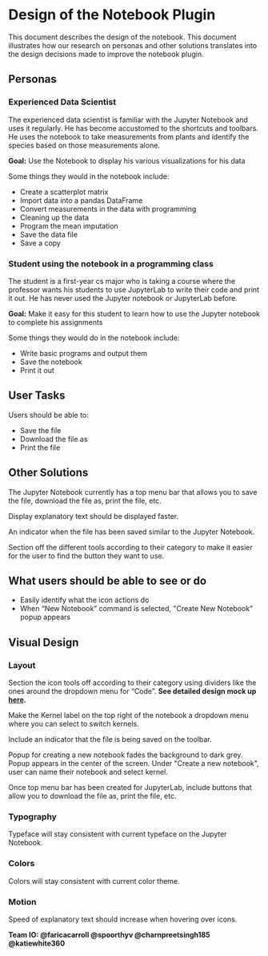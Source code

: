 # Design of the Notebook Plugin

This document describes the design of the notebook. This document illustrates how our research on personas and other solutions
translates into the design decisions made to improve the notebook plugin.

## Personas

### Experienced Data Scientist

The experienced data scientist is familiar with the Jupyter Notebook and uses it regularly. He has become accustomed to the shortcuts
and toolbars. He uses the notebook to take measurements from plants and identify the species based on those measurements alone.

**Goal:** Use the Notebook to display his various visualizations for his data

Some things they would in the notebook include:
* Create a scatterplot matrix
* Import data into a pandas DataFrame
* Convert measurements in the data with programming
* Cleaning up the data
* Program the mean imputation
* Save the data file
* Save a copy

### Student using the notebook in a programming class

The student is a first-year cs major who is taking a course where the professor wants his students to use JupyterLab to write
their code and print it out. He has never used the Jupyter notebook or JupyterLab before.

**Goal:** Make it easy for this student to learn how to use the Jupyter notebook to complete his assignments

Some things they would do in the notebook include:
* Write basic programs and output them
* Save the notebook
* Print it out

## User Tasks

Users should be able to:
* Save the file
* Download the file as
* Print the file

## Other Solutions

The Jupyter Notebook currently has a top menu bar that allows you to save the file, download the file as, print the file, etc. 

Display explanatory text should be displayed faster. 

An indicator when the file has been saved similar to the Jupyter Notebook.

Section off the different tools according to their category to make it easier for the user to find the button they want to use.

## What users should be able to see or do

* Easily identify what the icon actions do
* When “New Notebook” command is selected, "Create New Notebook" popup appears

## Visual Design

### Layout

Section the icon tools off according to their category using dividers like the ones around the dropdown menu for “Code”. **See detailed design mock up [here](https://github.com/jupyter/jupyterlab/issues/227#issuecomment-230566045).**

Make the Kernel label on the top right of the notebook a dropdown menu where you can select to switch kernels.

Include an indicator that the file is being saved on the toolbar. 

Popup for creating a new notebook fades the background to dark grey. Popup appears in the center of the screen. Under
"Create a new notebook", user can name their notebook and select kernel.

Once top menu bar has been created for JupyterLab, include buttons that allow you to download the file as, print the file, etc.

### Typography

Typeface will stay consistent with current typeface on the Jupyter Notebook.

### Colors

Colors will stay consistent with current color theme.

### Motion

Speed of explanatory text should increase when hovering over icons.

**Team IO: @faricacarroll @spoorthyv @charnpreetsingh185 @katiewhite360**

